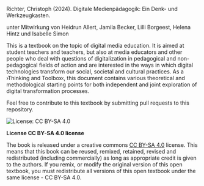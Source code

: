 Richter, Christoph (2024). Digitale Medienpädagogik: Ein Denk- und Werkzeugkasten. 

unter Mitwirkung von Heidrun Allert, Jamila Becker, Lilli Borgeest, Helena Hintz und Isabelle Simon

This is a textbook on the topic of digital media education. It is aimed at student teachers and teachers, but also at media educators and other people who deal with questions of digitalization in pedagogical and non-pedagogical fields of action and are interested in the ways in which digital technologies transform our social, societal and cultural practices. As a ›Thinking and Toolbox‹, this document contains various theoretical and methodological starting points for both independent and joint exploration of digital transformation processes.

Feel free to contribute to this textbook by submitting pull requests to this repository.

![License: CC BY-SA 4.0](https://img.shields.io/badge/License-CC%20BY--SA%204.0-lightgrey.svg)

**License CC BY-SA 4.0 license**

The book is released under a creative commons [CC BY-SA 4.0](https://creativecommons.org/licenses/by-sa/4.0/) license. This means that this book can be reused, remixed, retained, revised and redistributed (including commercially) as long as appropriate credit is given to the authors. If you remix, or modify the original version of this open textbook, you must redistribute all versions of this open textbook under the same license - CC BY-SA 4.0.
